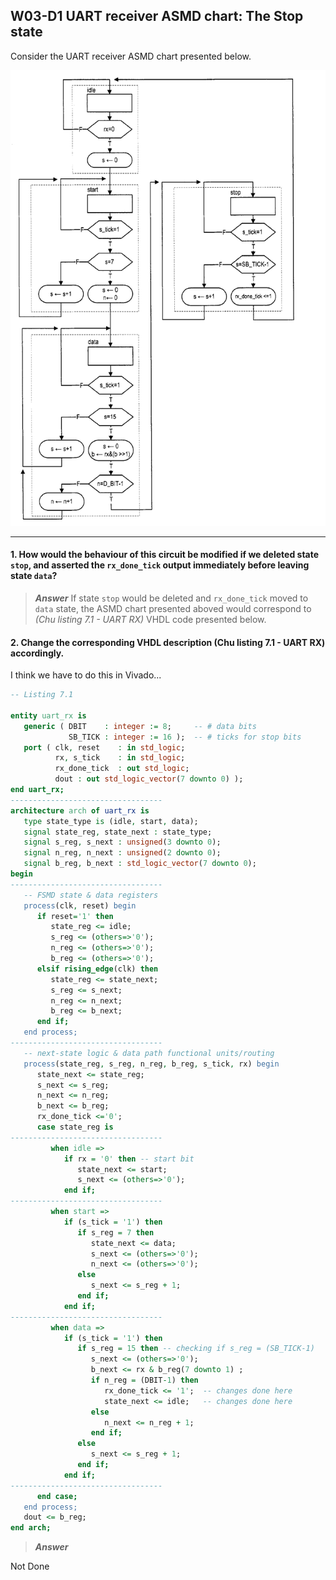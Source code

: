 ## W03-D1 UART receiver ASMD chart: The Stop state

Consider the UART receiver ASMD chart presented below. 

<img src="/Resources/images/w03d1.png" alt="drawing" width="550"/>

---

#### 1. How would the behaviour of this circuit be modified if we deleted state `stop`, and asserted the `rx_done_tick` output immediately before leaving state `data`?

>***Answer***
If state `stop` would be deleted and `rx_done_tick` moved to `data` state, the ASMD chart presented aboved would correspond to *(Chu listing 7.1 - UART RX)* VHDL code presented below.

#### 2. Change the corresponding VHDL description (Chu listing 7.1 - UART RX) accordingly. 

I think we have to do this in Vivado...

```vhdl
-- Listing 7.1

entity uart_rx is
   generic ( DBIT    : integer := 8;     -- # data bits
             SB_TICK : integer := 16 );  -- # ticks for stop bits
   port ( clk, reset    : in std_logic;
          rx, s_tick    : in std_logic;
          rx_done_tick  : out std_logic;
          dout : out std_logic_vector(7 downto 0) );
end uart_rx;
----------------------------------
architecture arch of uart_rx is
   type state_type is (idle, start, data);
   signal state_reg, state_next : state_type;
   signal s_reg, s_next : unsigned(3 downto 0);
   signal n_reg, n_next : unsigned(2 downto 0);
   signal b_reg, b_next : std_logic_vector(7 downto 0);
begin
----------------------------------
   -- FSMD state & data registers
   process(clk, reset) begin
      if reset='1' then
         state_reg <= idle;
         s_reg <= (others=>'0');
         n_reg <= (others=>'0');
         b_reg <= (others=>'0');
      elsif rising_edge(clk) then
         state_reg <= state_next;
         s_reg <= s_next;
         n_reg <= n_next;
         b_reg <= b_next;
      end if;
   end process;
----------------------------------
   -- next-state logic & data path functional units/routing
   process(state_reg, s_reg, n_reg, b_reg, s_tick, rx) begin
      state_next <= state_reg;
      s_next <= s_reg;
      n_next <= n_reg;
      b_next <= b_reg;
      rx_done_tick <='0';
      case state_reg is
----------------------------------
         when idle =>
            if rx = '0' then -- start bit
               state_next <= start;
               s_next <= (others=>'0');
            end if;
----------------------------------
         when start =>
            if (s_tick = '1') then
               if s_reg = 7 then
                  state_next <= data;
                  s_next <= (others=>'0');
                  n_next <= (others=>'0');
               else
                  s_next <= s_reg + 1;
               end if;
            end if;
----------------------------------
         when data =>
            if (s_tick = '1') then
               if s_reg = 15 then -- checking if s_reg = (SB_TICK-1)
                  s_next <= (others=>'0');
                  b_next <= rx & b_reg(7 downto 1) ;
                  if n_reg = (DBIT-1) then
                     rx_done_tick <= '1';  -- changes done here
                     state_next <= idle;   -- changes done here
                  else
                     n_next <= n_reg + 1;
                  end if;
               else
                  s_next <= s_reg + 1;
               end if;
            end if;
----------------------------------
      end case;
   end process;
   dout <= b_reg;
end arch;
```

>***Answer***

Not Done
